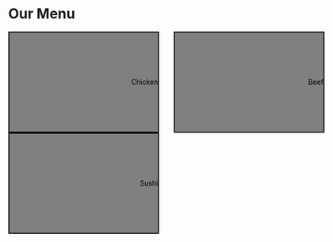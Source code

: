 <!DOCTYPE html>
<html lang="en">
<head>
    <meta charset="UTF-8">
 
<style>
        .container {
            width: 960px;
            margin: 0 auto;
            height: 200px; 
            text-align: right; 
        }
        .box {
            float: left; 
            width: 300px;
            height: 200px;
            margin-right: 30px; 
            background-color: gray; 
            border: 2px solid black;
            color: black; 
            line-height: 200px; 
        }
</style>

</head>
<body>
    <h1>Our Menu</h1>
    <div class="container">
        <div class="box">Chicken</div>
        <div class="box">Beef</div>
        <div class="box">Sushi</div>
    </div>
</body>
</html>
